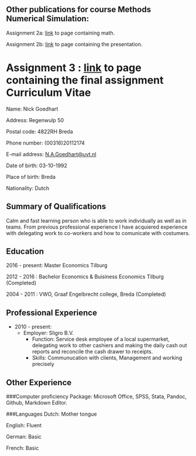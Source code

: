 Other publications for course Methods Numerical Simulation:
--------------------------------
Assignment 2a: [link](http://gitver.github.io/repo4/) to page containing math.

Assignment 2b: [link](http://gitver.github.io/repo5/) to page containing the presentation.

Assignment 3 : [link](http://gitver.github.io/thirdassignment/) to page containing the final assignment
Curriculum Vitae
=======

Name: Nick Goedhart

Address: Regenwulp 50

Postal code: 4822RH Breda

Phone number: (00316)20112174

E-mail address: N.A.Goedhart@uvt.nl

Date of birth: 03-10-1992

Place of birth: Breda

Nationality: Dutch

Summary of Qualifications
--------------------------------
Calm and fast learning person who is able to work individually as well as in teams. From previous professional experience I have acquiered experience with delegating work to co-workers and how to comunicate with costumers.

Education
---------------------------
2016 - present: Master Economics	    Tilburg

2012 - 2016		 : Bachelor Economics & Buisiness Economics Tilburg (Completed)

2004 - 2011		: VWO, Graaf Engelbrecht college, Breda (Completed)

Professional Experience
------------------------------
* 2010 - present: 
    - Employer: Sligro B.V.
        - Function: Service desk employee of a local supermarket, delegating work to other cashiers and making the daily cash out reports and reconcile the cash drawer to receipts. 
        - Skills: Communucation with clients, Management and working precisely


Other Experience
-----------------------------
###Computer proficiency
Package:	Microsoft Office, SPSS, Stata, Pandoc, Github, Markdown Editor.

###Languages
Dutch:		Mother tongue

English:	Fluent

German:	Basic

French:	Basic


